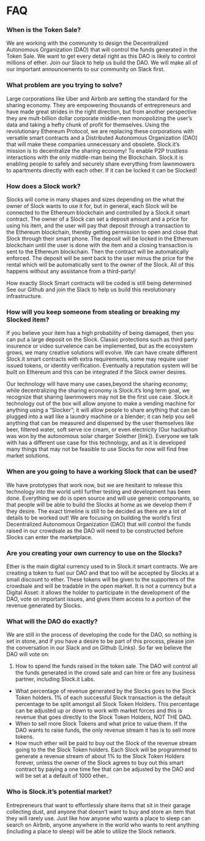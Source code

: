 # FAQ

### When is the Token Sale?

We are working with the community to design the Decentralized Autonomous Organization (DAO) that will control the funds generated in the Token Sale. We want to get every detail right as this DAO is likely to control millions of ether. Join our Slack to help us build the DAO. We will make all of our important announcements to our community on Slack first. 
 
### What problem are you trying to solve?

Large corporations like Uber and Airbnb are setting the standard for the sharing economy. They are empowering thousands of entrepreneurs and have made great strides in the right direction, but from another perspective they are mult-billion dollar corporate middle-men monopolizing the user’s data and taking a hefty chunk of profit for themselves. Using the revolutionary Ethereum Protocol, we are replacing these corporations with versatile smart contracts and a Distributed Autonomous Organization (DAO) that will make these companies unnecessary and obsolete. Slock.it’s mission is to decentralize the sharing economy! To enable P2P trustless interactions with the only middle-man being the Blockchain. Slock.it is enabling people to safely and securely share everything from lawnmowers to apartments directly with each other. If it can be locked it can be Slocked! 

### How does a Slock work? 

Slocks will come in many shapes and sizes depending on the what the owner of Slock wants to use it for, but in general, each Slock will be connected to the Ethereum blockchain and controlled by a Slock.it smart contract. The owner of a Slock can set a deposit amount and a price for using his item, and the user will pay that deposit through a transaction to the Ethereum blockchain, thereby getting permission to open and close that Slock through their smart phone. The deposit will be locked in the Ethereum blockchain until the user is done with the item and a closing transaction is sent to the Ethereum blockchain. Then the contract will be automatically enforced. The deposit will be sent back to the user minus the price for the rental which will be automatically sent to the owner of the Slock. All of this happens without any assistance from a third-party!

How exactly Slock Smart contracts will be coded is still being determined See our Github and join the Slack to help us build this revolutionary infrastructure.

### How will you keep someone from stealing or breaking my Slocked item?

If you believe your item has a high probability of being damaged, then you can put a large deposit on the Slock. Classic protections such as third party insurence or video survelence can be implemented, but as the ecosystem grows, we many creative solutions will evolve. We can have create different Slock.it smart contracts with extra requirements, some may require user issued tokens, or identity verification. Eventually a reputation system will be built on Ethereum and this can be integrated if the Slock owner desires.  

Our technology will have many use cases,beyond the sharing economy; while decentralizing the sharing economy is Slock.it’s long term goal, we recognize that sharing lawnmowers may not be the first use case. Slock.it technology out of the box will allow anyone to make a vending machine for anything using a “Slocker”; it will allow people to share anything that can be plugged into a wall like a laundry machine or a blender; it can help you sell anything that can be measured and dispensed by the user themselves like beer, filtered water, soft serve ice cream, or even electricity (Our hackathon was won by the autonomous solar charger Solether [link]). Everyone we talk with has a different use case for this technology, and as it is developed many things that may not be feasible to use Slocks for now will find free market solutions.

### When are you going to have a working Slock that can be used?


We have prototypes that work now, but we are hesitant to release this technology into the world until further testing and development has been done. Everything we do is open source and will  use generic componants, so that people will be able to build the Slocks at home as we develop them if they desire. The exact timeline is still to be decided as there are a lot of details to be worked out! We are focusing on building the world’s first Decentralized Autonomous Organization (DAO) that will control the funds raised in our crowdsale as the DAO will need to be constructed before Slocks can enter the marketplace.

### Are you creating your own currency to use on the Slocks?

Ether is the main digital currency used to in Slock.it smart contracts. We are creating a token to fuel our DAO and that too will be accepted by Slocks at a small discount to ether. These tokens will be given to the supporters of the crowdsale and will be tradable in the open market. It is not a currency but a Digital Asset: it allows the holder to participate in the development of the DAO, vote on important issues, and gives them access to a portion of the revenue generated by Slocks. 

### What will the DAO do exactly?

We are still in the process of developing the code for the DAO, so nothing is set in stone, and if you have a desire to be part of this process, please join the conversation in our Slack and on Github (Links). So far we believe the DAO will vote on:

1. How to spend the funds raised in the token sale. The DAO will control all the funds generated in the crowd sale and can hire or fire any business partner, including Slock.it Labs.
* What percentage of revenue generated by the Slocks goes to the Slock Token holders. 1% of each successful Slock transaction is the default percentage to be split amongst all Slock Token Holders. This percentage can be adjusted up or down to work with market forces and this is revenue that goes directly to the Slock Token Holders, NOT THE DAO.
* When to sell more Slock Tokens and what price to value them. If the DAO wants to raise funds, the only revenue stream it has is to sell more tokens. 
* How much ether will be paid to buy out the Slock of the revenue stream going to the the Slock Token holders. Each Slock will be programmed to generate a revenue stream of about 1% to the Slock Token Holders forever, unless the owner of the Slock agrees to buy out this smart contract by paying a one time fee that can be adjusted by the DAO and will be set at a default of 1000 ether..


### Who is Slock.it’s potential market?

Entrepreneurs that want to effortlessly share items that sit in their garage collecting dust, and anyone that doesn’t want to buy and store an item that they will rarely use. Just like how anyone who wants a place to sleep can search on Airbnb, anyone anywhere in the world who wants to rent anything (including a place to sleep) will be able to utilize the Slock network.